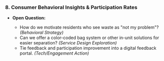 ### **8. Consumer Behavioral Insights & Participation Rates**

* **Open Question:**

  * How do we motivate residents who see waste as "not my problem"? *(Behavioral Strategy)*
  * Can we offer a color-coded bag system or other in-unit solutions for easier separation? *(Service Design Exploration)*
  * Tie feedback and participation improvement into a digital feedback portal. *(Tech/Engagement Action)* 